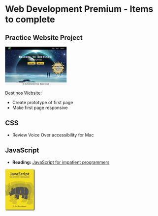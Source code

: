 # Web Development Premium - Items to complete

## Practice Website Project
<img src="/img/destinos-preview.png" width= "200">

Destinos Website:
- Create prototype of first page
- Make first page responsive 


## CSS
- Review Voice Over accessibility for Mac


## JavaScript
- **Reading:** [JavaScript for impatient programmers](https://exploringjs.com/impatient-js/index.html)
<img src="/img/cover-impatient-prg.png" width= "100">
